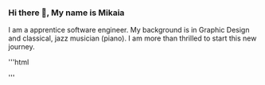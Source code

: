 ### Hi there 👋, My name is Mikaia

I am a apprentice software engineer. My background is in Graphic Design and classical, jazz musician (piano). I am more than thrilled to start this new journey.

'''html

'''
<!--
**MiDev7/MiDev7** is a ✨ _special_ ✨ repository because its `README.md` (this file) appears on your GitHub profile.

Here are some ideas to get you started:

- 🔭 I’m currently working on ...
- 🌱 I’m currently learning ...
- 👯 I’m looking to collaborate on ...
- 🤔 I’m looking for help with ...
- 💬 Ask me about ...
- 📫 How to reach me: ...
- 😄 Pronouns: ...
- ⚡ Fun fact: ...
-->
